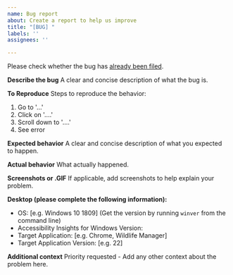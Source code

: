 ```yaml
---
name: Bug report
about: Create a report to help us improve
title: "[BUG] "
labels: ''
assignees: ''

---
```

Please check whether the bug has [already been filed](https://github.com/Microsoft/axe-windows/issues).

**Describe the bug**
A clear and concise description of what the bug is.

**To Reproduce**
Steps to reproduce the behavior:
1. Go to '...'
2. Click on '....'
3. Scroll down to '....'
4. See error

**Expected behavior**
A clear and concise description of what you expected to happen.

**Actual behavior**
What actually happened.

**Screenshots or .GIF**
If applicable, add screenshots to help explain your problem.

**Desktop (please complete the following information):**
 - OS: [e.g. Windows 10 1809] (Get the version by running `winver` from the command line)
 - Accessibility Insights for Windows Version:
 - Target Application: [e.g. Chrome, Wildlife Manager]
 - Target Application Version: [e.g. 22]


**Additional context**
Priority requested -
Add any other context about the problem here.
